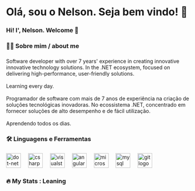 

<h1 align="left">Olá, sou o Nelson. Seja bem vindo! 👋</h1>
<h3 align="left">Hi! I', Nelson. Welcome 👋</h3>

###

<h3 align="left">👩‍💻  Sobre mim / about me</h3>

###

<p align="left">Software developer with over 7 years' experience in creating innovative innovative technology solutions. In the .NET ecosystem, focused on delivering high-performance, user-friendly solutions.<br><br>Learning every day.<br><br>Programador de software com mais de 7 anos de experiência na criação de soluções tecnológicas inovadoras. No ecossistema .NET, concentrado em fornecer soluções de alto desempenho e de fácil utilização.<br><br>Aprendendo todos os dias.</p>

###

<h3 align="left">🛠 Linguagens e Ferramentas</h3>

###

<div align="left">
  <img src="https://cdn.jsdelivr.net/gh/devicons/devicon/icons/dot-net/dot-net-plain-wordmark.svg" height="40" alt="dot-net logo"  />
  <img width="12" />
  <img src="https://cdn.jsdelivr.net/gh/devicons/devicon/icons/csharp/csharp-original.svg" height="40" alt="csharp logo"  />
  <img width="12" />
  <img src="https://cdn.jsdelivr.net/gh/devicons/devicon/icons/visualstudio/visualstudio-plain.svg" height="40" alt="visualstudio logo"  />
  <img width="12" />
  <img src="https://cdn.jsdelivr.net/gh/devicons/devicon/icons/angularjs/angularjs-original.svg" height="40" alt="angularjs logo"  />
  <img width="12" />
  <img src="https://cdn.jsdelivr.net/gh/devicons/devicon/icons/microsoftsqlserver/microsoftsqlserver-plain.svg" height="40" alt="microsoftsqlserver logo"  />
  <img width="12" />
  <img src="https://cdn.jsdelivr.net/gh/devicons/devicon/icons/mysql/mysql-original.svg" height="40" alt="mysql logo"  />
  <img width="12" />
  <img src="https://cdn.jsdelivr.net/gh/devicons/devicon/icons/git/git-original.svg" height="40" alt="git logo"  />
</div>

###

<h3 align="left">🔥   My Stats : Leaning</h3>

###

